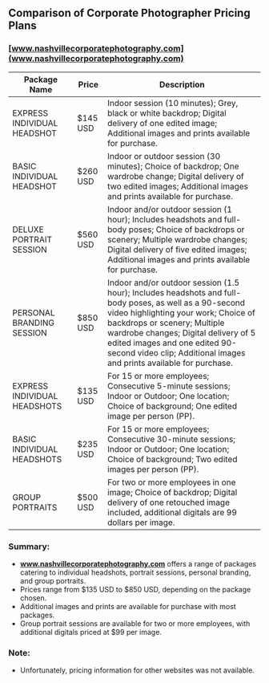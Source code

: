 ## Comparison of Corporate Photographer Pricing Plans

### [www.nashvillecorporatephotography.com](www.nashvillecorporatephotography.com)

| Package Name               | Price     | Description                                                                                                                                                                                                                                      |
|----------------------------|-----------|--------------------------------------------------------------------------------------------------------------------------------------------------------------------------------------------------------------------------------------------------|
| EXPRESS INDIVIDUAL HEADSHOT | $145 USD  | Indoor session (10 minutes); Grey, black or white backdrop; Digital delivery of one edited image; Additional images and prints available for purchase.                                                                                           |
| BASIC INDIVIDUAL HEADSHOT   | $260 USD  | Indoor or outdoor session (30 minutes); Choice of backdrop; One wardrobe change; Digital delivery of two edited images; Additional images and prints available for purchase.                                                                      |
| DELUXE PORTRAIT SESSION     | $560 USD  | Indoor and/or outdoor session (1 hour); Includes headshots and full-body poses; Choice of backdrops or scenery; Multiple wardrobe changes; Digital delivery of five edited images; Additional images and prints available for purchase. |
| PERSONAL BRANDING SESSION    | $850 USD  | Indoor and/or outdoor session (1.5 hour); Includes headshots and full-body poses, as well as a 90-second video highlighting your work; Choice of backdrops or scenery; Multiple wardrobe changes; Digital delivery of 5 edited images and one edited 90-second video clip; Additional images and prints available for purchase. |
| EXPRESS INDIVIDUAL HEADSHOTS | $135 USD  | For 15 or more employees; Consecutive 5-minute sessions; Indoor or Outdoor; One location; Choice of background; One edited image per person (PP).                                                                                               |
| BASIC INDIVIDUAL HEADSHOTS   | $235 USD  | For 15 or more employees; Consecutive 30-minute sessions; Indoor or Outdoor; One location; Choice of background; Two edited images per person (PP).                                                                                             |
| GROUP PORTRAITS             | $500 USD  | For two or more employees in one image; Choice of backdrop; Digital delivery of one retouched image included, additional digitals are 99 dollars per image.                                                                                     |

### Summary:
- **www.nashvillecorporatephotography.com** offers a range of packages catering to individual headshots, portrait sessions, personal branding, and group portraits.
- Prices range from $135 USD to $850 USD, depending on the package chosen.
- Additional images and prints are available for purchase with most packages.
- Group portrait sessions are available for two or more employees, with additional digitals priced at $99 per image.

### Note:
- Unfortunately, pricing information for other websites was not available.